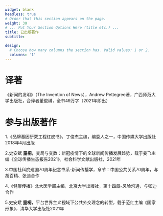 ```yaml
---
widget: blank
headless: true
# Order that this section appears on the page.
weight: 30
# ... Put Your Section Options Here (title etc.) ...
title: 已出版著作
subtitle:

design:
  # Choose how many columns the section has. Valid values: 1 or 2.
  columns: '1'
---
```

# 译著
《新闻的发明》（The Invention of News），Andrew Pettegree著，广西师范大学出版社，合译者董俊祺，全书49万字（2021年即出）

# 参与出版著作
1.《品牌基因研究工程红皮书》，丁俊杰主编，编委人之一，中国传媒大学出版社2018年4月出版

2.史安斌 **童桐**，变局与变数：新冠疫情下的全球新闻传播发展趋势，载于姜飞主编《全球传播生态报告2021》，社会科学文献出版社，2021年

3.中国社科院建国70周年纪念书系-新闻传播学，章节：中国公共关系70周年，与胡百精、张迪合作

4.《健康传播》北大医学部主编，北京大学出版社，第十四章-风险沟通，与张迪合作

5.史安斌 **童桐**，平台世界主义视域下公共外交理念的转型，载于范红主编《国家形象》，清华大学出版社2021年
